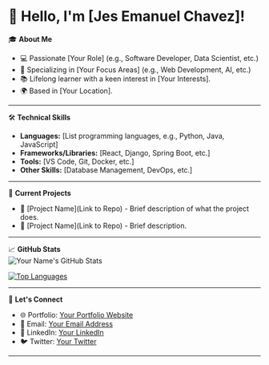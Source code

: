 # 👋 Hello, I'm [Jes Emanuel Chavez]!

🎓 **About Me**  
- 💻 Passionate [Your Role] (e.g., Software Developer, Data Scientist, etc.)  
- 🎯 Specializing in [Your Focus Areas] (e.g., Web Development, AI, etc.)  
- 📚 Lifelong learner with a keen interest in [Your Interests].  
- 🌍 Based in [Your Location].  

---

🛠️ **Technical Skills**  
- **Languages:** [List programming languages, e.g., Python, Java, JavaScript]  
- **Frameworks/Libraries:** [React, Django, Spring Boot, etc.]  
- **Tools:** [VS Code, Git, Docker, etc.]  
- **Other Skills:** [Database Management, DevOps, etc.]

---

🔭 **Current Projects**  
- 🚀 [Project Name](Link to Repo) - Brief description of what the project does.  
- 📱 [Project Name](Link to Repo) - Brief description.  

---

📈 **GitHub Stats**  
![Your Name's GitHub Stats](https://github-readme-stats.vercel.app/api?username=YourGitHubUsername&show_icons=true&theme=radical)

[![Top Languages](https://github-readme-stats.vercel.app/api/top-langs/?username=YourGitHubUsername&layout=compact)](https://github.com/YourGitHubUsername)

---

🤝 **Let's Connect**  
- 🌐 Portfolio: [Your Portfolio Website](#)  
- 📧 Email: [Your Email Address](mailto:youremail@example.com)  
- 💼 LinkedIn: [Your LinkedIn](#)  
- 🐦 Twitter: [Your Twitter](#)

---
